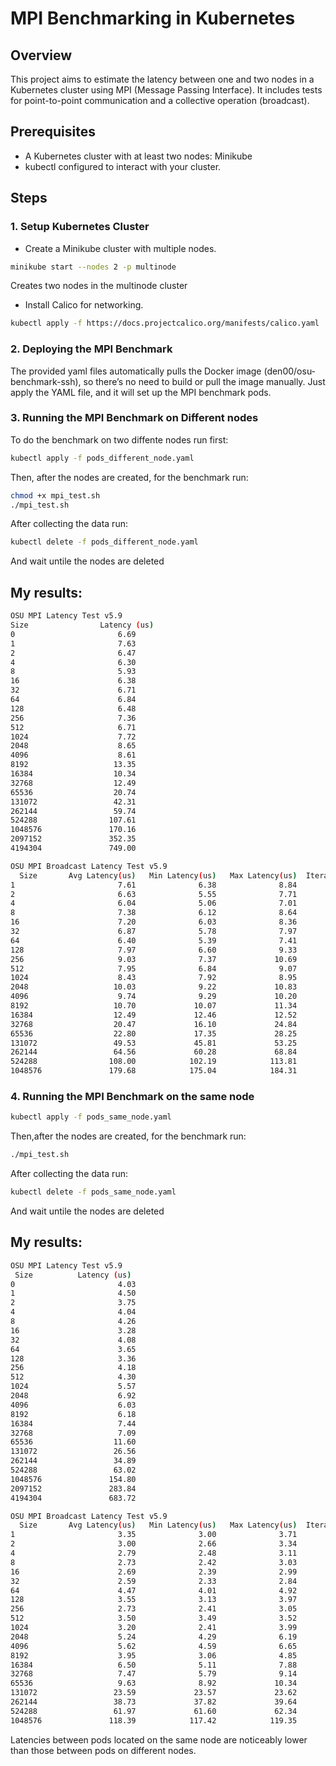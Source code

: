 # MPI Benchmarking in Kubernetes
## Overview
This project aims to estimate the latency between one and two nodes in a Kubernetes cluster using MPI (Message Passing Interface). It includes tests for point-to-point communication and a collective operation (broadcast).

## Prerequisites
- A Kubernetes cluster with at least two nodes: Minikube
- kubectl configured to interact with your cluster.

## Steps

### 1. Setup Kubernetes Cluster
- Create a Minikube cluster with multiple nodes.
```bash
minikube start --nodes 2 -p multinode
```
Creates two nodes in the multinode cluster

- Install Calico for networking.
```bash
kubectl apply -f https://docs.projectcalico.org/manifests/calico.yaml
```

### 2. Deploying the MPI Benchmark
The provided yaml files automatically pulls the Docker image (den00/osu-benchmark-ssh), so there’s no need to build or pull the image manually. Just apply the YAML file, and it will set up the MPI benchmark pods.

### 3. Running the MPI Benchmark on Different nodes
To do the benchmark on two diffente nodes run first:
```bash
kubectl apply -f pods_different_node.yaml
```
Then, after the nodes are created, for the benchmark run:
```bash
chmod +x mpi_test.sh
./mpi_test.sh
```
After collecting the data run:
```bash
kubectl delete -f pods_different_node.yaml
```
And wait untile the nodes are deleted

## My results:
```bash
OSU MPI Latency Test v5.9
Size                Latency (us)
0                       6.69
1                       7.63
2                       6.47
4                       6.30
8                       5.93
16                      6.38
32                      6.71
64                      6.84
128                     6.48
256                     7.36
512                     6.71
1024                    7.72
2048                    8.65
4096                    8.61
8192                   13.35
16384                  10.34
32768                  12.49
65536                  20.74
131072                 42.31
262144                 59.74
524288                107.61
1048576               170.16
2097152               352.35
4194304               749.00

OSU MPI Broadcast Latency Test v5.9
  Size       Avg Latency(us)   Min Latency(us)   Max Latency(us)  Iterations
1                       7.61              6.38              8.84        1000
2                       6.63              5.55              7.71        1000
4                       6.04              5.06              7.01        1000
8                       7.38              6.12              8.64        1000
16                      7.20              6.03              8.36        1000
32                      6.87              5.78              7.97        1000
64                      6.40              5.39              7.41        1000
128                     7.97              6.60              9.33        1000
256                     9.03              7.37             10.69        1000
512                     7.95              6.84              9.07        1000
1024                    8.43              7.92              8.95        1000
2048                   10.03              9.22             10.83        1000
4096                    9.74              9.29             10.20        1000
8192                   10.70             10.07             11.34        1000
16384                  12.49             12.46             12.52        1000
32768                  20.47             16.10             24.84        1000
65536                  22.80             17.35             28.25        1000
131072                 49.53             45.81             53.25        1000
262144                 64.56             60.28             68.84        1000
524288                108.00            102.19            113.81        1000
1048576               179.68            175.04            184.31        1000
```
### 4. Running the MPI Benchmark on the same node
```bash
kubectl apply -f pods_same_node.yaml
```
Then,after the nodes are created, for the benchmark run:
```bash
./mpi_test.sh
```
After collecting the data run:
```bash
kubectl delete -f pods_same_node.yaml
```
And wait untile the nodes are deleted

## My results:
```bash
OSU MPI Latency Test v5.9
 Size          Latency (us)
0                       4.03
1                       4.50
2                       3.75
4                       4.04
8                       4.26
16                      3.28
32                      4.08
64                      3.65
128                     3.36
256                     4.18
512                     4.30
1024                    5.57
2048                    6.92
4096                    6.03
8192                    6.18
16384                   7.44
32768                   7.09
65536                  11.60
131072                 26.56
262144                 34.89
524288                 63.02
1048576               154.80
2097152               283.84
4194304               683.72

OSU MPI Broadcast Latency Test v5.9
  Size       Avg Latency(us)   Min Latency(us)   Max Latency(us)  Iterations
1                       3.35              3.00              3.71        1000
2                       3.00              2.66              3.34        1000
4                       2.79              2.48              3.11        1000
8                       2.73              2.42              3.03        1000
16                      2.69              2.39              2.99        1000
32                      2.59              2.33              2.84        1000
64                      4.47              4.01              4.92        1000
128                     3.55              3.13              3.97        1000
256                     2.73              2.41              3.05        1000
512                     3.50              3.49              3.52        1000
1024                    3.20              2.41              3.99        1000
2048                    5.24              4.29              6.19        1000
4096                    5.62              4.59              6.65        1000
8192                    3.95              3.06              4.85        1000
16384                   6.50              5.11              7.88        1000
32768                   7.47              5.79              9.14        1000
65536                   9.63              8.92             10.34        1000
131072                 23.59             23.57             23.62        1000
262144                 38.73             37.82             39.64        1000
524288                 61.97             61.60             62.34        1000
1048576               118.39            117.42            119.35        1000
```
Latencies between pods located on the same node are noticeably lower than those between pods on different nodes. 
